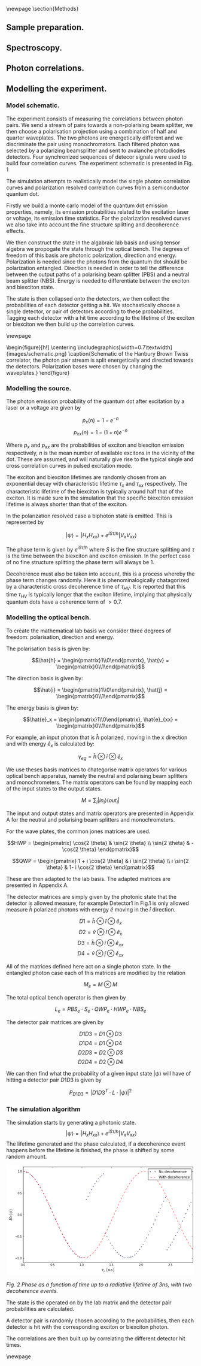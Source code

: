 


\newpage
\section{Methods}

## Sample preparation.

## Spectroscopy.

## Photon correlations.

## Modelling the experiment.

### Model schematic.

The experiment consists of measuring the correlations between photon pairs. We send a stream of pairs towards a non-polarising
beam splitter, we then choose a polarisation projection using a combination of half and quarter waveplates. The two photons are energetically different and we discriminate the pair using monochromators. Each filtered photon was selected by a polarizing beamsplitter and sent to avalanche photodiodes detectors. Four synchronized sequences of detecor signals were used to build four correlation curves. The experiment schematic is presented in Fig. 1

The simulation attempts to realistically model the single photon correlation curves and polarization resolved correlation curves from a semiconductor quantum dot.

Firstly we build a monte carlo model of the quantum dot emission properties, namely, its emission probabilities related to the excitation laser or voltage, its emission time statistics. For the polarization resolved curves we also take into account the fine structure splitting and decoherence effects.

We then construct the state in the algabraic lab basis and using tensor algebra we propogate the state through the optical bench. The degrees of freedom of this basis are photonic polarization, direction and energy. Polarization is needed since the photons from the quantum dot should be polarization entangled. Direction is needed in order to tell the difference between the output paths of a polarising beam splitter (PBS) and a neutral beam splitter (NBS). Energy is needed to differentiate between the exciton and biexciton state.

The state is then collapsed onto the detectors, we then collect the probabilities of each detector getting a hit. We stochastically choose a single detector, or pair of detectors according to these probabilities. Tagging each detector with a hit time according to the lifetime of the exciton or biexciton we then build up the correlation curves.

\newpage

\begin{figure}[h!]
    \centering
    \includegraphics[width=0.7\textwidth]{images/schematic.png}
    \caption{Schematic of the Hanbury Brown Twiss correlator, the photon pair stream is split energetically and directed towards the detectors. Polarization bases were chosen by changing the waveplates.}
\end{figure}

### Modelling the source.

The photon emission probability of the quantum dot after excitation by a laser or a voltage are given by

$$ p_x(n) = 1 - e^{- n}$$
$$ p_{xx}(n) = 1 - (1+n)e^{- n}$$

Where $p_x$ and $p_{xx}$ are the probabilities of exciton and biexciton emission respectively, $n$ is the mean number of available excitons in the vicinity of the dot. These are assumed, and will naturally give rise to the typical single and cross correlation curves in pulsed excitation mode.

The exciton and biexciton lifetimes are randomly chosen from an exponential decay with characteristic lifetime $\tau_x$ and $\tau_{xx}$ respectively. The characteristic lifetime of the biexciton is typically around half that of the exciton. It is made sure in the simulation that the specific biexciton emission lifetime is always shorter than that of the exciton.

In the polarization resolved case a biphoton state is emitted. This is represented by

$$\ \left|\psi\right\rangle = \left|H_xH_{xx}\right\rangle + e^{i S \tau/\hbar}\left|V_xV_{xx}\right\rangle$$

The phase term is given by $e^{i S \tau/\hbar}$ where $S$ is the fine structure splitting and $\tau$ is the time between the biexciton and exciton emission. In the perfect case of no fine structure splitting the phase term will always be 1.

Decoherence must also be taken into account, this is a process whereby the phase term changes randomly. Here it is phenominalogically chatagorized by a characteristic cross decoherence time of $\tau_{HV}$. It is reported that this time $\tau_{HV}$ is typically longer that the exciton lifetime, implying that physically quantum dots have a coherence term of $>0.7$.

### Modelling the optical bench.

To create the mathematical lab basis we consider three degrees of freedom: polarisation, direction and energy.

The polarisation basis is given by:

$$\hat{h} = \begin{pmatrix}1\\0\end{pmatrix}, \hat{v} = \begin{pmatrix}0\\1\end{pmatrix}$$

The direction basis is given by:

$$\hat{i} = \begin{pmatrix}1\\0\end{pmatrix}, \hat{j} = \begin{pmatrix}0\\1\end{pmatrix}$$

The energy basis is given by:

$$\hat{e}_x = \begin{pmatrix}1\\0\end{pmatrix}, \hat{e}_{xx} = \begin{pmatrix}0\\1\end{pmatrix}$$

For example, an input photon that is $\hat{h}$ polarized, moving in the x direction and with energy $\hat{e}_x$ is calculated by:

$$\gamma_{eg} = \hat{h} \otimes \hat{i} \otimes \hat{e}_x$$

We use theses basis matrices to chategorise matrix operators for various optical bench apparatus, namely the neutral and polarising beam splitters and monochrometers.
The matrix operators can be found by mapping each of the input states to the output states.

$$M = \sum_{i} \left| in_i \right\rangle \left\langle out_i\right| $$

The input and output states and matrix operators are presented in Appendix A for the neutral and polarising beam splitters and monochrometers.

For the wave plates, the common jones matrices are used.

$$HWP = \begin{pmatrix} \cos{2 \theta} & \sin{2 \theta} \\ \sin{2 \theta} & -\cos{2 \theta} \end{pmatrix}$$

$$QWP = \begin{pmatrix} 1 + i \cos{2 \theta} & i \sin{2 \theta} \\ i \sin{2 \theta} & 1- i \cos{2 \theta} \end{pmatrix}$$

These are then adapted to the lab basis. The adapted matrices are presented in Appendix A.

The detector matrices are simply given by the photonic state that the detector is allowed measure, for example Detector1 in Fig.1 is only allowed measure $\hat{h}$ polarized photons with energy $\hat{e}$ moving in the $\hat{i}$ direction.

$$D1 = \hat{h} \otimes \hat{i} \otimes \hat{e}_x$$
$$D2 = \hat{v} \otimes \hat{i} \otimes \hat{e}_x$$
$$D3 = \hat{h} \otimes \hat{i} \otimes \hat{e}_{xx}$$
$$D4 = \hat{v} \otimes \hat{j} \otimes \hat{e}_{xx}$$

All of the matrices defined here act on a single photon state. In the entangled photon case each of this matrices are modified by the relation

$$M_{e} = M \otimes M$$

The total optical bench operator is then given by

$$L_e = PBS_e \cdot S_e \cdot QWP_e \cdot HWP_e \cdot NBS_e$$

The detector pair matrices are given by

$$D1D3 = D1 \otimes D3$$
$$D1D4 = D1 \otimes D4$$
$$D2D3 = D2 \otimes D3$$
$$D2D4 = D2 \otimes D4$$

We can then find what the probability of a given input state $\left|\psi\right\rangle$ will have of hitting a detector pair $D1D3$ is given by

$$P_{D1D3} = |D1D3^{T} \cdot L \cdot \left|\psi\right\rangle |^2$$

### The simulation algorithm

The simulation starts by generating a photonic state. $$\ \left|\psi\right\rangle = \left|H_xH_{xx}\right\rangle + e^{i S \tau/\hbar}\left|V_xV_{xx}\right\rangle$$
The lifetime generated and the phase calculated, if a decoherence event happens before the lifetime is finished, the phase is shifted by some random amount.

![](images/phasecalc.png)

_Fig. 2 Phase as a function of time up to a radiative lifetime of 3ns, with two decoherence events._

The state is the operated on by the lab matrix and the detector pair probabilities are calculated.

A detector pair is randomly chosen according to the probabilities, then each detector is hit with the corresponding exciton or biexciton photon.

The correlations are then built up by correlating the different detector hit times.

\newpage

